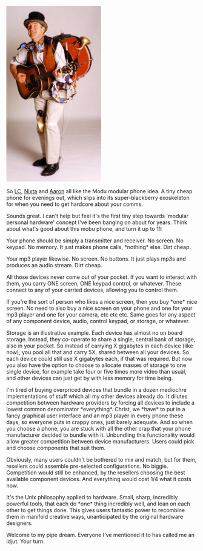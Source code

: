 <!--
.. title: Modularised Personal Devices
.. slug: modularised-personal-devices
.. date: 2008-02-13 14:18:10-06:00
.. tags: Geek
.. category: Geek
.. link: 
.. description: 
.. type: text
-->


![One man band](/files/2008/02/onemanband.jpg)

So [LC](http://lindsaycampbell.tumblr.com/post/26210504),
[Nixta](http://nixtarolls.nixta.com/post/26188403) and
[Aaron](http://www.aaronsdayoff.com/2008/02/modular-phone-answer-to-all-of-our.html)
all like the Modu modular phone idea. A tiny cheap phone for evenings
out, which slips into its super-blackberry exoskeleton for when you need
to get hardcore about your comms.

Sounds great. I can't help but feel it's the first tiny step towards
'modular personal hardware' concept I've been banging on about for
years. Think about what's good about this mobu phone, and turn it up to
11:

Your phone should be simply a transmitter and receiver. No screen. No
keypad. No memory. It just makes phone calls, \*nothing\* else. Dirt
cheap.

Your mp3 player likewise. No screen. No buttons. It just plays mp3s and
produces an audio stream. Dirt cheap.

All those devices never come out of your pocket. If you want to interact
with them, you carry ONE screen, ONE keypad control, or whatever. These
connect to any of your carried devices, allowing you to control them.

If you're the sort of person who likes a nice screen, then you buy
\*one\* nice screen. No need to also buy a nice screen on your phone and
one for your mp3 player and one for your camera, etc etc etc. Same goes
for any aspect of any component device, audio, control keypad, or
storage, or whatever.

Storage is an illustrative example. Each device has almost no on board
storage. Instead, they co-operate to share a single, central bank of
storage, also in your pocket. So instead of carrying X gigabytes in each
device (like now), you pool all that and carry 5X, shared between all
your devices. So each device could still use X gigabytes each, if that
was required. But now you also have the option to choose to allocate
masses of storage to one single device, for example take four or five
times more video than usual, and other devices can just get by with less
memory for time being.

I'm tired of buying overpriced devices that bundle in a dozen mediochre
implementations of stuff which all my other devices already do. It
dilutes competition between hardware providers by forcing all devices to
include a lowest common denominator \*everything\*. Christ, we \*have\*
to put in a fancy graphical user interface and an mp3 player in every
phone these days, so everyone puts in crappy ones, just barely adequate.
And so when you choose a phone, you are stuck with all the other crap
that your phone manufacturer decided to bundle with it. Unbundling this
functionality would allow greater competition between device
manufacturers. Users could pick and choose components that suit them.

Obviously, many users couldn't be bothered to mix and match, but for
them, resellers could assemble pre-selected configurations. No biggie.
Competition would still be enhanced, by the resellers choosing the best
available component devices. And everything would cost 1/4 what it costs
now.

It's the Unix philosophy applied to hardware. Small, sharp, incredibly
powerful tools, that each do \*one\* thing incredibly well, and lean on
each other to get things done. This gives users fantastic power to
recombine them in manifold creative ways, unanticipated by the original
hardware designers.

Welcome to my pipe dream. Everyone I've mentioned it to has called me an
idjut. Your turn.